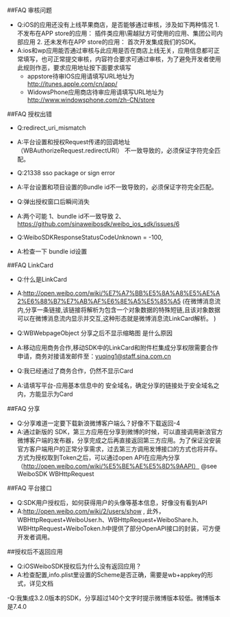 ##FAQ 审核问题

- Q:iOS的应用还没有上线苹果商店，是否能够通过审核，涉及如下两种情况
    1.不发布在APP store的应用：
        插件类应用\需越狱方可使用的应用、集团公司内部应用
    2. 还未发布在APP store的应用：
        首次开发集成我们的SDK。
- A:ios和wp应用能否通过审核与此应用是否在商店上线无关，应用信息都可正常填写，也可正常提交审核，内容符合要求可通过审核，为了避免开发者使用此规则作恶，要求应用地址按下面要求填写
    - appstore待审IOS应用请填写URL地址为 http://itunes.apple.com/cn/app/ 
    - WidowsPhone应用商店待审应用请填写URL地址为 http://www.windowsphone.com/zh-CN/store

##FAQ 授权出错

- Q:redirect_uri_mismatch
- A:平台设置和授权Request传递的回调地址（WBAuthorizeRequest.redirectURI） 不一致导致的，必须保证字符完全匹配。

- Q:21338 sso package or sign error
- A:平台设置和项目设置的Bundle id不一致导致的，必须保证字符完全匹配。

- Q:弹出授权窗口后瞬间消失
- A:两个可能
	1、bundle id不一致导致
	2、https://github.com/sinaweibosdk/weibo_ios_sdk/issues/6
	    
- Q:WeiboSDKResponseStatusCodeUnknown               = -100,
- A:检查一下 bundle id设置

##FAQ LinkCard

- Q:什么是LinkCard
- A:http://open.weibo.com/wiki/%E7%A7%BB%E5%8A%A8%E5%AE%A2%E6%88%B7%E7%AB%AF%E6%8E%A5%E5%85%A5
(在微博消息流内,分享一条链接,该链接将解析为包含一个对象数据的特殊短链,且该对象数据可以在微博消息流内显示并交互,这种形态就是微博消息流LinkCard解析。
)

- Q:WBWebpageObject 分享之后不显示缩略图 是什么原因
- A:移动应用商务合作,移动SDK中的LinkCard和附件栏集成分享权限需要合作申请，商务对接请发邮件至：yuqing1@staff.sina.com.cn

- Q:我已经通过了商务合作，仍然不显示Card
- A:请填写平台-应用基本信息中的 安全域名，确定分享的链接处于安全域名之内，方能显示为Card

##FAQ 分享

- Q:分享难道一定要下载新浪微博客户端么？好像不下载返回-4
- A:通过新版的 SDK，第三方应用在分享到微博的时候，可以直接调用新浪官方微博客户端的发布器，分享完成之后再直接返回第三方应用。为了保证没安装官方客户端用户的正常分享需求，过去第三方调用发博接口的方式也将并存。方式为授权取到Token之后，可以通过open API在应用內分享（http://open.weibo.com/wiki/%E5%BE%AE%E5%8D%9AAPI）
@see WeiboSDK WBHttpRequest

##FAQ  平台接口

- Q:SDK用户授权后，如何获得用户的头像等基本信息，好像没有看到API
- A:http://open.weibo.com/wiki/2/users/show , 此外，WBHttpRequest+WeiboUser.h、WBHttpRequest+WeiboShare.h、WBHttpRequest+WeiboToken.h中提供了部分OpenAPI接口的封装，可方便开发者调用。

##授权后不返回应用

- Q:iOSWeiboSDK授权后为什么没有返回应用？
- A:检查配置,info.plist里设置的Scheme是否正确，需要是wb+appkey的形式，详见文档

-Q:我集成3.2.0版本的SDK，分享超过140个文字时提示微博版本较低。微博版本是7.4.0
